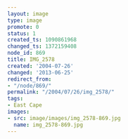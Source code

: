 ```yaml
---
layout: image
type: image
promote: 0
status: 1
created_ts: 1090861968
changed_ts: 1372159408
node_id: 869
title: IMG_2578
created: '2004-07-26'
changed: '2013-06-25'
redirect_from:
- "/node/869/"
permalink: "/2004/07/26/img_2578/"
tags:
- East Cape
images:
- src: image/images/img_2578-869.jpg
  name: img_2578-869.jpg
---
```


